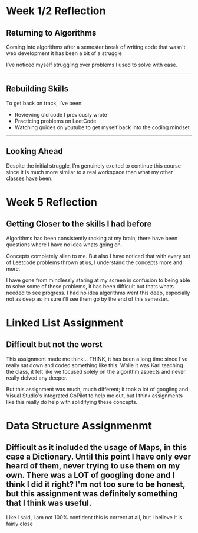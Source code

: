 
#  Week 1/2 Reflection

##  Returning to Algorithms

Coming into algorithms after a semester break of writing code that wasn't web development it has been a bit of a struggle

I’ve noticed myself struggling over problems I used to solve with ease.

---

##  Rebuilding Skills

To get back on track, I’ve been:

- Reviewing old code I previously wrote  
- Practicing problems on LeetCode
- Watching guides on youtube to get myself back into the coding mindset

---

##  Looking Ahead

Despite the initial struggle, I’m genuinely excited to continue this course since it is much more similar to a real workspace than what my other classes have been.



#  Week 5 Reflection

## Getting Closer to the skills I had before

Algorithms has been consistently racking at my brain, there have been questions where I have no idea whats going on.

Concepts completely alien to me. But also I have noticed that with every set of Leetcode problems thrown at us, I understand the concepts more and more.

I have gone from mindlessly staring at my screen in confusion to being able to solve some of these problems, it has been difficult but thats whats needed to see progress.
I had no idea algorithms went this deep, especially not as deep as im sure i'll see them go by the end of this semester. 

#  Linked List Assignment

## Difficult but not the worst
This assignment made me think... THINK, it has been a long time since I've really sat down and coded something like this. While it was Karl teaching the class, it felt like we focused solely on the algorithm aspects and never really delved any deeper.

But this assignment was much, much different; it took a lot of googling and Visual Studio's integrated CoPilot to help me out, but I think assignments like this really do help with solidifying these concepts.



# Data Structure Assignmenmt

## Difficult as it included the usage of Maps, in this case a Dictionary. Until this point I have only ever heard of them, never trying to use them on my own. There was a LOT of googling done and I think I did it right? I'm not too sure to be honest, but this assignment was definitely something that I think was useful.

Like I said, I am not 100% confident this is correct at all, but I believe it is fairly close
